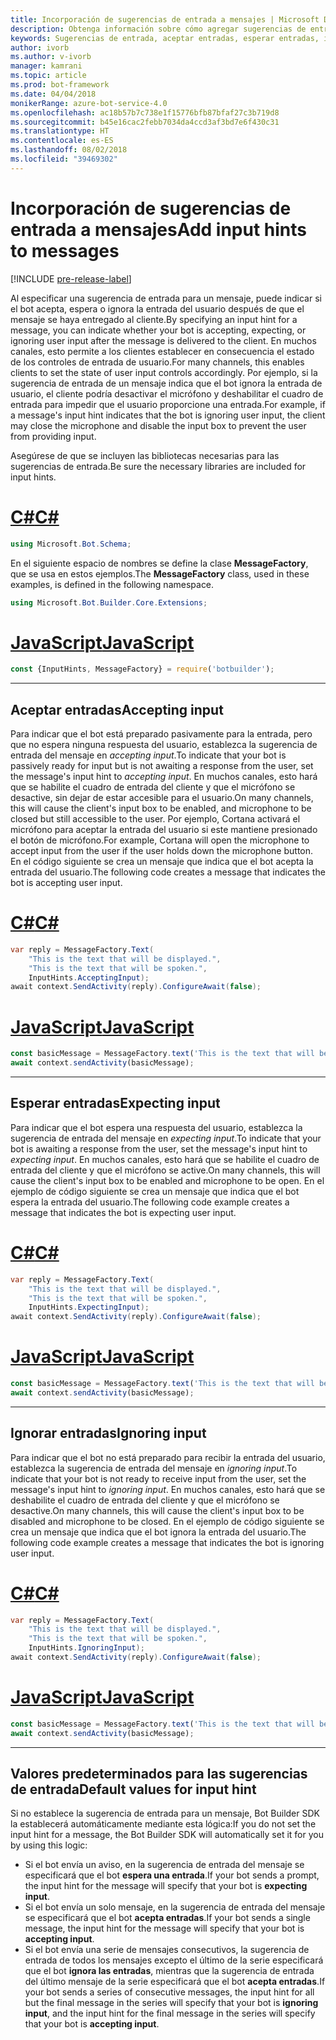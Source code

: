 ```yaml
---
title: Incorporación de sugerencias de entrada a mensajes | Microsoft Docs
description: Obtenga información sobre cómo agregar sugerencias de entrada a mensajes mediante Bot Builder SDK.
keywords: Sugerencias de entrada, aceptar entradas, esperar entradas, ignorar entradas, voz
author: ivorb
ms.author: v-ivorb
manager: kamrani
ms.topic: article
ms.prod: bot-framework
ms.date: 04/04/2018
monikerRange: azure-bot-service-4.0
ms.openlocfilehash: ac18b57b7c738e1f15776bfb87bfaf27c3b719d8
ms.sourcegitcommit: b45e16cac2febb7034da4ccd3af3bd7e6f430c31
ms.translationtype: HT
ms.contentlocale: es-ES
ms.lasthandoff: 08/02/2018
ms.locfileid: "39469302"
---
```

# <a name="add-input-hints-to-messages"></a><span data-ttu-id="cad5a-104">Incorporación de sugerencias de entrada a mensajes</span><span class="sxs-lookup"><span data-stu-id="cad5a-104">Add input hints to messages</span></span>

[!INCLUDE [pre-release-label](~/includes/pre-release-label.md)]

<span data-ttu-id="cad5a-105">Al especificar una sugerencia de entrada para un mensaje, puede indicar si el bot acepta, espera o ignora la entrada del usuario después de que el mensaje se haya entregado al cliente.</span><span class="sxs-lookup"><span data-stu-id="cad5a-105">By specifying an input hint for a message, you can indicate whether your bot is accepting, expecting, or ignoring user input after the message is delivered to the client.</span></span> <span data-ttu-id="cad5a-106">En muchos canales, esto permite a los clientes establecer en consecuencia el estado de los controles de entrada de usuario.</span><span class="sxs-lookup"><span data-stu-id="cad5a-106">For many channels, this enables clients to set the state of user input controls accordingly.</span></span> <span data-ttu-id="cad5a-107">Por ejemplo, si la sugerencia de entrada de un mensaje indica que el bot ignora la entrada de usuario, el cliente podría desactivar el micrófono y deshabilitar el cuadro de entrada para impedir que el usuario proporcione una entrada.</span><span class="sxs-lookup"><span data-stu-id="cad5a-107">For example, if a message's input hint indicates that the bot is ignoring user input, the client may close the microphone and disable the input box to prevent the user from providing input.</span></span>

<span data-ttu-id="cad5a-108">Asegúrese de que se incluyen las bibliotecas necesarias para las sugerencias de entrada.</span><span class="sxs-lookup"><span data-stu-id="cad5a-108">Be sure the necessary libraries are included for input hints.</span></span>

# <a name="ctabcs"></a>[<span data-ttu-id="cad5a-109">C#</span><span class="sxs-lookup"><span data-stu-id="cad5a-109">C#</span></span>](#tab/cs)

```cs
using Microsoft.Bot.Schema;
```

<!--TODO: Remove the following remark after the next release of the NuGet packages.-->

<span data-ttu-id="cad5a-110">En el siguiente espacio de nombres se define la clase **MessageFactory**, que se usa en estos ejemplos.</span><span class="sxs-lookup"><span data-stu-id="cad5a-110">The **MessageFactory** class, used in these examples, is defined in the following namespace.</span></span>

```cs
using Microsoft.Bot.Builder.Core.Extensions;
```

# <a name="javascripttabjs"></a>[<span data-ttu-id="cad5a-111">JavaScript</span><span class="sxs-lookup"><span data-stu-id="cad5a-111">JavaScript</span></span>](#tab/js)

```javascript
const {InputHints, MessageFactory} = require('botbuilder');
```

---

## <a name="accepting-input"></a><span data-ttu-id="cad5a-112">Aceptar entradas</span><span class="sxs-lookup"><span data-stu-id="cad5a-112">Accepting input</span></span>

<span data-ttu-id="cad5a-113">Para indicar que el bot está preparado pasivamente para la entrada, pero que no espera ninguna respuesta del usuario, establezca la sugerencia de entrada del mensaje en _accepting input_.</span><span class="sxs-lookup"><span data-stu-id="cad5a-113">To indicate that your bot is passively ready for input but is not awaiting a response from the user, set the message's input hint to _accepting input_.</span></span> <span data-ttu-id="cad5a-114">En muchos canales, esto hará que se habilite el cuadro de entrada del cliente y que el micrófono se desactive, sin dejar de estar accesible para el usuario.</span><span class="sxs-lookup"><span data-stu-id="cad5a-114">On many channels, this will cause the client's input box to be enabled, and microphone to be closed but still accessible to the user.</span></span> <span data-ttu-id="cad5a-115">Por ejemplo, Cortana activará el micrófono para aceptar la entrada del usuario si este mantiene presionado el botón de micrófono.</span><span class="sxs-lookup"><span data-stu-id="cad5a-115">For example, Cortana will open the microphone to accept input from the user if the user holds down the microphone button.</span></span> <span data-ttu-id="cad5a-116">En el código siguiente se crea un mensaje que indica que el bot acepta la entrada del usuario.</span><span class="sxs-lookup"><span data-stu-id="cad5a-116">The following code creates a message that indicates the bot is accepting user input.</span></span>

# <a name="ctabcs"></a>[<span data-ttu-id="cad5a-117">C#</span><span class="sxs-lookup"><span data-stu-id="cad5a-117">C#</span></span>](#tab/cs)

```csharp
var reply = MessageFactory.Text(
    "This is the text that will be displayed.",
    "This is the text that will be spoken.",
    InputHints.AcceptingInput);
await context.SendActivity(reply).ConfigureAwait(false);
```

# <a name="javascripttabjs"></a>[<span data-ttu-id="cad5a-118">JavaScript</span><span class="sxs-lookup"><span data-stu-id="cad5a-118">JavaScript</span></span>](#tab/js)

```javascript
const basicMessage = MessageFactory.text('This is the text that will be displayed.', 'This is the text that will be spoken.', InputHints.AcceptingInput);
await context.sendActivity(basicMessage);
```

---

## <a name="expecting-input"></a><span data-ttu-id="cad5a-119">Esperar entradas</span><span class="sxs-lookup"><span data-stu-id="cad5a-119">Expecting input</span></span>

<span data-ttu-id="cad5a-120">Para indicar que el bot espera una respuesta del usuario, establezca la sugerencia de entrada del mensaje en _expecting input_.</span><span class="sxs-lookup"><span data-stu-id="cad5a-120">To indicate that your bot is awaiting a response from the user, set the message's input hint to _expecting input_.</span></span> <span data-ttu-id="cad5a-121">En muchos canales, esto hará que se habilite el cuadro de entrada del cliente y que el micrófono se active.</span><span class="sxs-lookup"><span data-stu-id="cad5a-121">On many channels, this will cause the client's input box to be enabled and microphone to be open.</span></span> <span data-ttu-id="cad5a-122">En el ejemplo de código siguiente se crea un mensaje que indica que el bot espera la entrada del usuario.</span><span class="sxs-lookup"><span data-stu-id="cad5a-122">The following code example creates a message that indicates the bot is expecting user input.</span></span>

# <a name="ctabcs"></a>[<span data-ttu-id="cad5a-123">C#</span><span class="sxs-lookup"><span data-stu-id="cad5a-123">C#</span></span>](#tab/cs)

```csharp
var reply = MessageFactory.Text(
    "This is the text that will be displayed.",
    "This is the text that will be spoken.",
    InputHints.ExpectingInput);
await context.SendActivity(reply).ConfigureAwait(false);
```

# <a name="javascripttabjs"></a>[<span data-ttu-id="cad5a-124">JavaScript</span><span class="sxs-lookup"><span data-stu-id="cad5a-124">JavaScript</span></span>](#tab/js)

```javascript
const basicMessage = MessageFactory.text('This is the text that will be displayed.', 'This is the text that will be spoken.', InputHints.ExpectingInput);
await context.sendActivity(basicMessage);
```

---

## <a name="ignoring-input"></a><span data-ttu-id="cad5a-125">Ignorar entradas</span><span class="sxs-lookup"><span data-stu-id="cad5a-125">Ignoring input</span></span>

<span data-ttu-id="cad5a-126">Para indicar que el bot no está preparado para recibir la entrada del usuario, establezca la sugerencia de entrada del mensaje en _ignoring input_.</span><span class="sxs-lookup"><span data-stu-id="cad5a-126">To indicate that your bot is not ready to receive input from the user, set the message's input hint to _ignoring input_.</span></span> <span data-ttu-id="cad5a-127">En muchos canales, esto hará que se deshabilite el cuadro de entrada del cliente y que el micrófono se desactive.</span><span class="sxs-lookup"><span data-stu-id="cad5a-127">On many channels, this will cause the client's input box to be disabled and microphone to be closed.</span></span> <span data-ttu-id="cad5a-128">En el ejemplo de código siguiente se crea un mensaje que indica que el bot ignora la entrada del usuario.</span><span class="sxs-lookup"><span data-stu-id="cad5a-128">The following code example creates a message that indicates the bot is ignoring user input.</span></span>

# <a name="ctabcs"></a>[<span data-ttu-id="cad5a-129">C#</span><span class="sxs-lookup"><span data-stu-id="cad5a-129">C#</span></span>](#tab/cs)

```csharp
var reply = MessageFactory.Text(
    "This is the text that will be displayed.",
    "This is the text that will be spoken.",
    InputHints.IgnoringInput);
await context.SendActivity(reply).ConfigureAwait(false);
```

# <a name="javascripttabjs"></a>[<span data-ttu-id="cad5a-130">JavaScript</span><span class="sxs-lookup"><span data-stu-id="cad5a-130">JavaScript</span></span>](#tab/js)

```javascript
const basicMessage = MessageFactory.text('This is the text that will be displayed.', 'This is the text that will be spoken.', InputHints.IgnoringInput);
await context.sendActivity(basicMessage);
```

---

## <a name="default-values-for-input-hint"></a><span data-ttu-id="cad5a-131">Valores predeterminados para las sugerencias de entrada</span><span class="sxs-lookup"><span data-stu-id="cad5a-131">Default values for input hint</span></span>

<span data-ttu-id="cad5a-132">Si no establece la sugerencia de entrada para un mensaje, Bot Builder SDK la establecerá automáticamente mediante esta lógica:</span><span class="sxs-lookup"><span data-stu-id="cad5a-132">If you do not set the input hint for a message, the Bot Builder SDK will automatically set it for you by using this logic:</span></span>

- <span data-ttu-id="cad5a-133">Si el bot envía un aviso, en la sugerencia de entrada del mensaje se especificará que el bot **espera una entrada**.</span><span class="sxs-lookup"><span data-stu-id="cad5a-133">If your bot sends a prompt, the input hint for the message will specify that your bot is **expecting input**.</span></span></li>
- <span data-ttu-id="cad5a-134">Si el bot envía un solo mensaje, en la sugerencia de entrada del mensaje se especificará que el bot **acepta entradas**.</span><span class="sxs-lookup"><span data-stu-id="cad5a-134">If your bot sends a single message, the input hint for the message will specify that your bot is **accepting input**.</span></span></li>
- <span data-ttu-id="cad5a-135">Si el bot envía una serie de mensajes consecutivos, la sugerencia de entrada de todos los mensajes excepto el último de la serie especificará que el bot **ignora las entradas**, mientras que la sugerencia de entrada del último mensaje de la serie especificará que el bot **acepta entradas**.</span><span class="sxs-lookup"><span data-stu-id="cad5a-135">If your bot sends a series of consecutive messages, the input hint for all but the final message in the series will specify that your bot is **ignoring input**, and the input hint for the final message in the series will specify that your bot is **accepting input**.</span></span>
